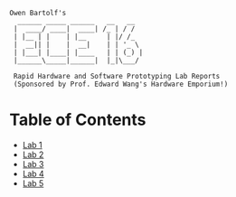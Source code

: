 ```
Owen Bartolf's
  ______ _____ ______   __   __  
 |  ____/ ____|  ____| /_ | / /  
 | |__ | |    | |__     | |/ /_  
 |  __|| |    |  __|    | | '_ \ 
 | |___| |____| |____   | | (_) |
 |______\_____|______|  |_|\___/ 
 
 Rapid Hardware and Software Prototyping Lab Reports
 (Sponsored by Prof. Edward Wang's Hardware Emporium!)
```
# Table of Contents
- [Lab 1](Lab1.md)
- [Lab 2](Lab2.md)
- [Lab 3](Lab3.md)
- [Lab 4](Lab4.md)
- [Lab 5](Lab5.md)
